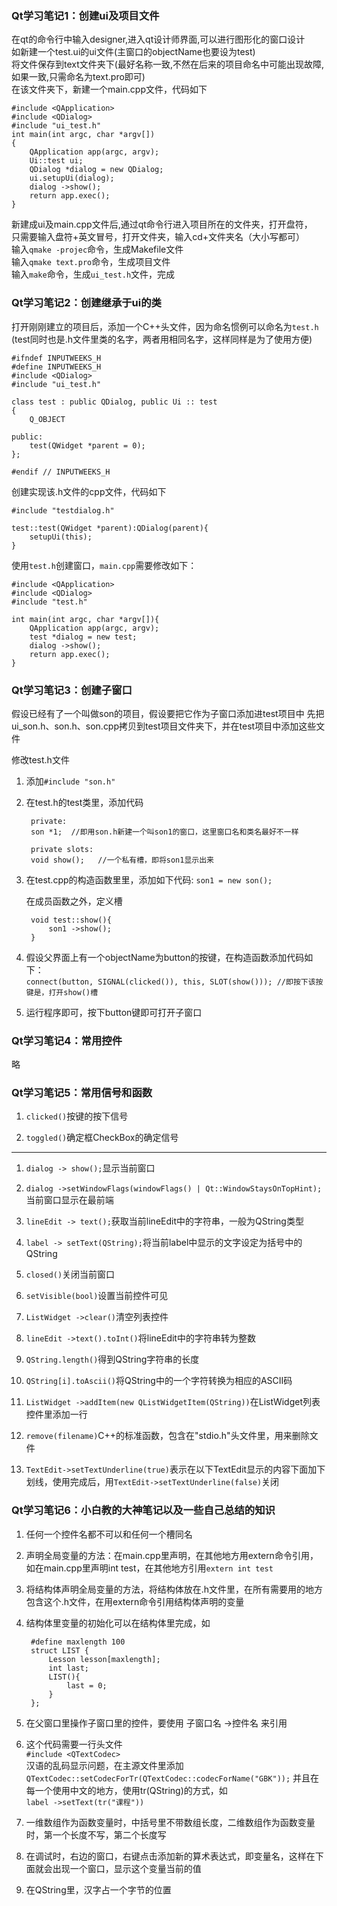 ### Qt学习笔记1：创建ui及项目文件

在qt的命令行中输入designer,进入qt设计师界面,可以进行图形化的窗口设计  
如新建一个test.ui的ui文件(主窗口的objectName也要设为test)  
将文件保存到text文件夹下(最好名称一致,不然在后来的项目命名中可能出现故障,如果一致,只需命名为text.pro即可)  
在该文件夹下，新建一个main.cpp文件，代码如下  

    #include <QApplication>
    #include <QDialog>  
    #include "ui_test.h"  
    int main(int argc, char *argv[])
    {
        QApplication app(argc, argv);
        Ui::test ui;
        QDialog *dialog = new QDialog;
        ui.setupUi(dialog);
        dialog ->show();
        return app.exec();
    }

新建成ui及main.cpp文件后,通过qt命令行进入项目所在的文件夹，打开盘符，  
只需要输入盘符+英文冒号，打开文件夹，输入cd+文件夹名（大小写都可）  
输入`qmake -projec`命令，生成Makefile文件  
输入`qmake text.pro`命令，生成项目文件  
输入`make`命令，生成`ui_test.h`文件，完成  

### Qt学习笔记2：创建继承于ui的类

打开刚刚建立的项目后，添加一个C++头文件，因为命名惯例可以命名为`test.h`
(test同时也是.h文件里类的名字，两者用相同名字，这样同样是为了使用方便)

    #ifndef INPUTWEEKS_H
    #define INPUTWEEKS_H
    #include <QDialog>
    #include "ui_test.h"

    class test : public QDialog, public Ui :: test
    {
        Q_OBJECT

    public:
        test(QWidget *parent = 0);
    };

    #endif // INPUTWEEKS_H


创建实现该.h文件的cpp文件，代码如下

    #include "testdialog.h"

    test::test(QWidget *parent):QDialog(parent){
        setupUi(this);
    }


使用`test.h`创建窗口，`main.cpp`需要修改如下：

    #include <QApplication>
    #include <QDialog>
    #include "test.h"

    int main(int argc, char *argv[]){ 
        QApplication app(argc, argv);
        test *dialog = new test;
        dialog ->show();
        return app.exec();
    }
	
### Qt学习笔记3：创建子窗口

假设已经有了一个叫做son的项目，假设要把它作为子窗口添加进test项目中
先把ui_son.h、son.h、son.cpp拷贝到test项目文件夹下，并在test项目中添加这些文件  

修改test.h文件  

1. 添加`#include "son.h"`

2. 在test.h的test类里，添加代码  

        private:
        son *1;  //即用son.h新建一个叫son1的窗口，这里窗口名和类名最好不一样

        private slots:
        void show();   //一个私有槽，即将son1显示出来

3. 在test.cpp的构造函数里里，添加如下代码: `son1 = new son();`  
     
    在成员函数之外，定义槽
      
        void test::show(){
      	    son1 ->show();
        }

4. 假设父界面上有一个objectName为button的按键，在构造函数添加代码如下：   
`connect(button, SIGNAL(clicked()), this, SLOT(show()));
//即按下该按键是，打开show()槽`

5. 运行程序即可，按下button键即可打开子窗口

### Qt学习笔记4：常用控件
略

### Qt学习笔记5：常用信号和函数

1. `clicked()`按键的按下信号

2. `toggled()`确定框CheckBox的确定信号

---

1. `dialog -> show();`显示当前窗口

2. `dialog ->setWindowFlags(windowFlags() | Qt::WindowStaysOnTopHint);`当前窗口显示在最前端

3. `lineEdit -> text();`获取当前lineEdit中的字符串，一般为QString类型

4. `label -> setText(QString);`将当前label中显示的文字设定为括号中的QString

5. `closed()`关闭当前窗口

6. `setVisible(bool)`设置当前控件可见

7. `ListWidget ->clear()`清空列表控件

8. `lineEdit ->text().toInt()`将lineEdit中的字符串转为整数

9. `QString.length()`得到QString字符串的长度

10. `QString[i].toAscii()`将QString中的一个字符转换为相应的ASCII码

11. `ListWidget ->addItem(new QListWidgetItem(QString))`在ListWidget列表控件里添加一行

12. `remove(filename)`C++的标准函数，包含在"stdio.h"头文件里，用来删除文件

13. `TextEdit->setTextUnderline(true)`表示在以下TextEdit显示的内容下面加下划线，使用完成后，用`TextEdit->setTextUnderline(false)`关闭

### Qt学习笔记6：小白教的大神笔记以及一些自己总结的知识  
1. 任何一个控件名都不可以和任何一个槽同名  

2. 声明全局变量的方法：在main.cpp里声明，在其他地方用extern命令引用，如在main.cpp里声明int test，在其他地方引用`extern int test`  

3. 将结构体声明全局变量的方法，将结构体放在.h文件里，在所有需要用的地方包含这个.h文件，在用extern命令引用结构体声明的变量  

4. 结构体里变量的初始化可以在结构体里完成，如  

        #define maxlength 100
        struct LIST {
            Lesson lesson[maxlength];
            int last;
            LIST(){
                last = 0;
            }
        };

5. 在父窗口里操作子窗口里的控件，要使用 子窗口名 ->控件名 来引用

6. 这个代码需要一行头文件     
   `#include <QTextCodec>`  
   汉语的乱码显示问题，在主源文件里添加     
`QTextCodec::setCodecForTr(QTextCodec::codecForName("GBK"));`  并且在每一个使用中文的地方，使用tr(QString)的方式，如  
`label ->setText(tr("课程"))`

7. 一维数组作为函数变量时，中括号里不带数组长度，二维数组作为函数变量时，第一个长度不写，第二个长度写

8. 在调试时，右边的窗口，右键点击添加新的算术表达式，即变量名，这样在下面就会出现一个窗口，显示这个变量当前的值

9. 在QString里，汉字占一个字节的位置
